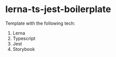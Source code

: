 # lerna-ts-jest-boilerplate

Template with the following tech:

1. Lerna
1. Typescript
1. Jest
1. Storybook

